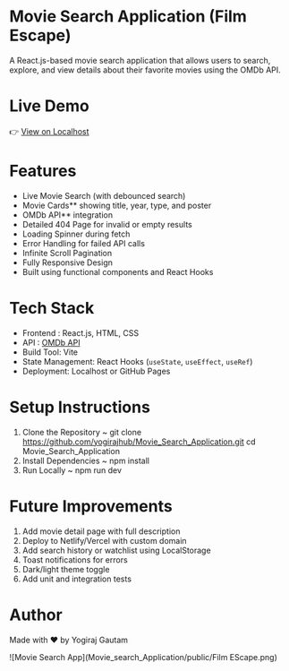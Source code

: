 # Movie Search Application (Film Escape)

A React.js-based movie search application that allows users to search, explore, and view details about their favorite movies using the OMDb API.

# Live Demo

👉 [View on Localhost](http://localhost:5173/)

# Features

- Live Movie Search (with debounced search)
- Movie Cards** showing title, year, type, and poster
- OMDb API** integration
- Detailed 404 Page for invalid or empty results
- Loading Spinner during fetch
- Error Handling for failed API calls
- Infinite Scroll Pagination
- Fully Responsive Design
- Built using functional components and React Hooks

# Tech Stack

- Frontend : React.js, HTML, CSS
- API : [OMDb API](http://www.omdbapi.com/)
- Build Tool: Vite
- State Management: React Hooks (`useState`, `useEffect`, `useRef`)
- Deployment: Localhost or GitHub Pages

# Setup Instructions

1. Clone the Repository ~ git clone https://github.com/yogirajhub/Movie_Search_Application.git
cd Movie_Search_Application
2. Install Dependencies ~ npm install
3. Run Locally ~ npm run dev

# Future Improvements
1. Add movie detail page with full description
2. Deploy to Netlify/Vercel with custom domain
3. Add search history or watchlist using LocalStorage
4. Toast notifications for errors
5. Dark/light theme toggle
6. Add unit and integration tests

# Author
Made with ❤️ by Yogiraj Gautam

![Movie Search App](Movie_search_Application/public/Film EScape.png)
